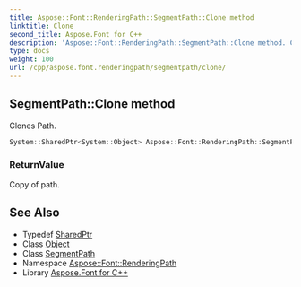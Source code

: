 ```yaml
---
title: Aspose::Font::RenderingPath::SegmentPath::Clone method
linktitle: Clone
second_title: Aspose.Font for C++
description: 'Aspose::Font::RenderingPath::SegmentPath::Clone method. Clones Path in C++.'
type: docs
weight: 100
url: /cpp/aspose.font.renderingpath/segmentpath/clone/
---
```

## SegmentPath::Clone method


Clones Path.

```cpp
System::SharedPtr<System::Object> Aspose::Font::RenderingPath::SegmentPath::Clone() override
```


### ReturnValue

Copy of path.

## See Also

* Typedef [SharedPtr](../../../system/sharedptr/)
* Class [Object](../../../system/object/)
* Class [SegmentPath](../)
* Namespace [Aspose::Font::RenderingPath](../../)
* Library [Aspose.Font for C++](../../../)
